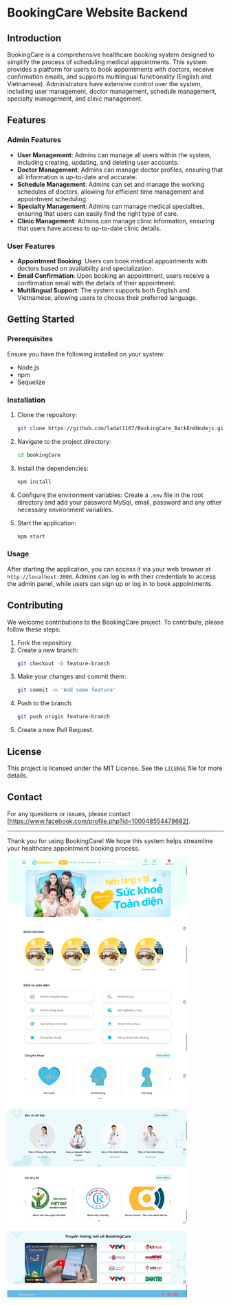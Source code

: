 # BookingCare Website Backend

## Introduction

BookingCare is a comprehensive healthcare booking system designed to simplify the process of scheduling medical appointments. This system provides a platform for users to book appointments with doctors, receive confirmation emails, and supports multilingual functionality (English and Vietnamese). Administrators have extensive control over the system, including user management, doctor management, schedule management, specialty management, and clinic management.

## Features

### Admin Features

- **User Management**: Admins can manage all users within the system, including creating, updating, and deleting user accounts.
- **Doctor Management**: Admins can manage doctor profiles, ensuring that all information is up-to-date and accurate.
- **Schedule Management**: Admins can set and manage the working schedules of doctors, allowing for efficient time management and appointment scheduling.
- **Specialty Management**: Admins can manage medical specialties, ensuring that users can easily find the right type of care.
- **Clinic Management**: Admins can manage clinic information, ensuring that users have access to up-to-date clinic details.

### User Features

- **Appointment Booking**: Users can book medical appointments with doctors based on availability and specialization.
- **Email Confirmation**: Upon booking an appointment, users receive a confirmation email with the details of their appointment.
- **Multilingual Support**: The system supports both English and Vietnamese, allowing users to choose their preferred language.

## Getting Started

### Prerequisites

Ensure you have the following installed on your system:

- Node.js
- npm
- Sequelize

### Installation

1. Clone the repository:
    ```bash
    git clone https://github.com/ladat1107/BookingCare_BackEndNodejs.git
    ```

2. Navigate to the project directory:
    ```bash
    cd bookingCare
    ```

3. Install the dependencies:
    ```bash
    npm install
    ```

4. Configure the environment variables:
    Create a `.env` file in the root directory and add your password MySql, email, password and any other necessary environment variables.

5. Start the application:
    ```bash
    npm start
    ```

### Usage

After starting the application, you can access it via your web browser at `http://localhost:3000`. Admins can log in with their credentials to access the admin panel, while users can sign up or log in to book appointments.

## Contributing

We welcome contributions to the BookingCare project. To contribute, please follow these steps:

1. Fork the repository.
2. Create a new branch:
    ```bash
    git checkout -b feature-branch
    ```
3. Make your changes and commit them:
    ```bash
    git commit -m 'Add some feature'
    ```
4. Push to the branch:
    ```bash
    git push origin feature-branch
    ```
5. Create a new Pull Request.

## License

This project is licensed under the MIT License. See the `LICENSE` file for more details.

## Contact

For any questions or issues, please contact [https://www.facebook.com/profile.php?id=100048554478682].

---

Thank you for using BookingCare! We hope this system helps streamline your healthcare appointment booking process.

![img](https://github.com/ladat1107/PublishImage/blob/main/BookingCare/Home/BookingCare.png?raw=true)

